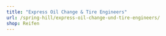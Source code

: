 ```yaml
---
title: "Express Oil Change & Tire Engineers"
url: /spring-hill/express-oil-change-und-tire-engineers/
shop: Reifen
---
```


